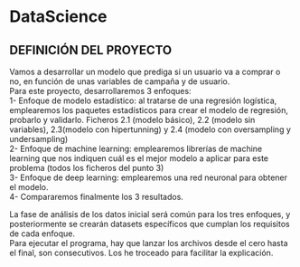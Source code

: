 # DataScience

## DEFINICIÓN DEL PROYECTO <BR>
Vamos a desarrollar un modelo que prediga si un usuario va a comprar o no, en función de unas variables de campaña y de usuario. <br>
Para este proyecto, desarrollaremos 3 enfoques: <br>
1- Enfoque de modelo estadístico: al tratarse de una regresión logística, emplearemos los paquetes estadísticos para crear el modelo de regresión, probarlo y validarlo. Ficheros 2.1 (modelo básico), 2.2 (modelo sin variables), 2.3(modelo con hipertunning) y 2.4 (modelo con oversampling y undersampling)<br>
2- Enfoque de machine learning: emplearemos librerías de machine learning que nos indiquen cuál es el mejor modelo a aplicar para este problema (todos los ficheros del punto 3) <br>
3- Enfoque de deep learning: emplearemos una red neuronal para obtener el modelo. <br>
4- Compararemos finalmente los 3 resultados. <br>

La fase de análisis de los datos inicial será común para los tres enfoques, y posteriormente se crearán datasets específicos que cumplan los requisitos de cada enfoque. <br>
Para ejecutar el programa, hay que lanzar los archivos desde el cero hasta el final, son consecutivos. Los he troceado para facilitar la explicación.


